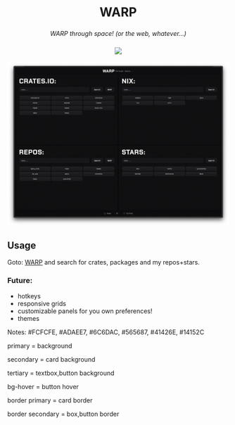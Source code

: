 <div align="center">
  <h1>WARP</h1>
  <h3></h3>
  <i>WARP through space! (or the web, whatever...)</i>
  <h3></h3>
</div>

<div align="center">

![](https://img.shields.io/github/last-commit/NQMVD/warp_site?&style=for-the-badge&color=b1ffb4&logoColor=D9E0EE&labelColor=292324)

</div>

<div align="center">
  <img alt="screenshot" src="./screenshot.png" />
</div>

## Usage

Goto: [WARP](https://warp.stardive.space) and search for crates, packages and my
repos+stars.

### Future:

- hotkeys
- responsive grids
- customizable panels for you own preferences!
- themes

Notes:
#FCFCFE, #ADAEE7, #6C6DAC, #565687, #41426E, #14152C

primary = background

secondary = card background

tertiary = textbox,button background

bg-hover = button hover

border primary = card border

border secondary = box,button border